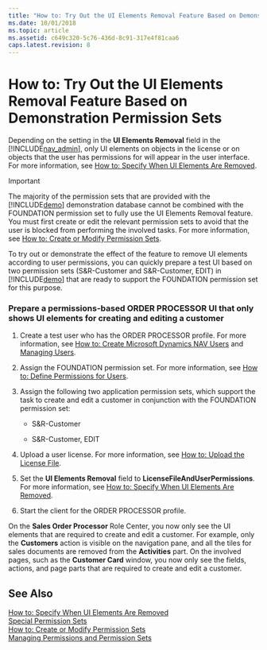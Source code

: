 ```yaml
---
title: "How to: Try Out the UI Elements Removal Feature Based on Demonstration Permission Sets"
ms.date: 10/01/2018
ms.topic: article
ms.assetid: c649c320-5c76-436d-8c91-317e4f81caa6
caps.latest.revision: 8
---
```

# How to: Try Out the UI Elements Removal Feature Based on Demonstration Permission Sets
Depending on the setting in the **UI Elements Removal** field in the [!INCLUDE[nav_admin](includes/nav_admin_md.md)], only UI elements on objects in the license or on objects that the user has permissions for will appear in the user interface. For more information, see [How to: Specify When UI Elements Are Removed](How-to--Specify-When-UI-Elements-Are-Removed.md).  

> [!IMPORTANT]  
>  The majority of the permission sets that are provided with the [!INCLUDE[demo](includes/demo_md.md)] demonstration database cannot be combined with the FOUNDATION permission set to fully use the UI Elements Removal feature. You must first create or edit the relevant permission sets to avoid that the user is blocked from performing the involved tasks. For more information, see [How to: Create or Modify Permission Sets](How-to--Create-or-Modify-Permission-Sets.md).  

 To try out or demonstrate the effect of the feature to remove UI elements according to user permissions, you can quickly prepare a test UI based on two permission sets \(S&R-Customer and S&R-Customer, EDIT\) in [!INCLUDE[demo](includes/demo_md.md)] that are ready to support the FOUNDATION permission set for this purpose.  

### Prepare a permissions-based ORDER PROCESSOR UI that only shows UI elements for creating and editing a customer  

1.  Create a test user who has the ORDER PROCESSOR profile. For more information, see [How to: Create Microsoft Dynamics NAV Users](How-to--Create-Microsoft-Dynamics-NAV-Users.md) and [Managing Users](Managing-Users.md).  

2.  Assign the FOUNDATION permission set. For more information, see [How to: Define Permissions for Users](How-to--Define-Permissions-for-Users.md).  

3.  Assign the following two application permission sets, which support the task to create and edit a customer in conjunction with the FOUNDATION permission set:  

    -   S&R-Customer  

    -   S&R-Customer, EDIT  

4.  Upload a user license. For more information, see [How to: Upload the License File](How-to--Upload-the-License-File.md).  

5.  Set the **UI Elements Removal** field to **LicenseFileAndUserPermissions**. For more information, see [How to: Specify When UI Elements Are Removed](How-to--Specify-When-UI-Elements-Are-Removed.md).  

6.  Start the client for the ORDER PROCESSOR profile.  

 On the **Sales Order Processor** Role Center, you now only see the UI elements that are required to create and edit a customer. For example, only the **Customers** action is visible on the navigation pane, and all the tiles for sales documents are removed from the **Activities** part. On the involved pages, such as the **Customer Card** window, you now only see the fields, actions, and page parts that are required to create and edit a customer.  

## See Also  
 [How to: Specify When UI Elements Are Removed](How-to--Specify-When-UI-Elements-Are-Removed.md)   
 [Special Permission Sets](Special-Permission-Sets.md)   
 [How to: Create or Modify Permission Sets](How-to--Create-or-Modify-Permission-Sets.md)   
 [Managing Permissions and Permission Sets](Managing-Permissions-and-Permission-Sets.md)
